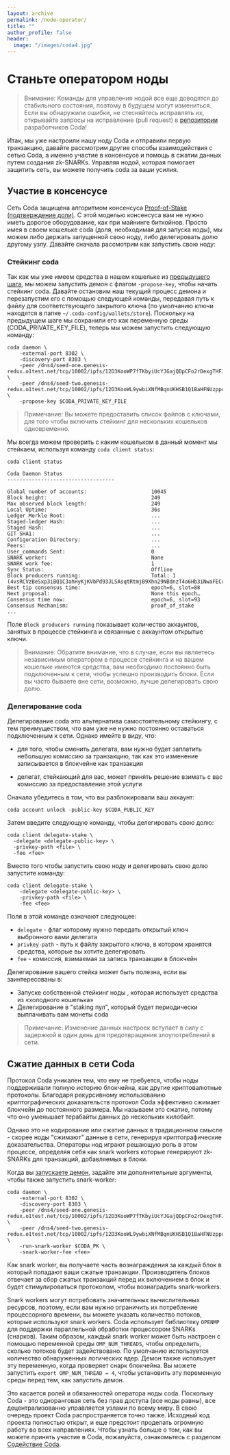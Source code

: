```yaml
---
layout: archive
permalink: /node-operator/
title: ""
author_profile: false
header:
  image: "/images/coda4.jpg"
---
```


# Станьте оператором ноды

>Внимание: 
Команды для управления нодой все еще доводятся до стабильного состояния, поэтому в будущем могут измениться. Если вы обнаружили ошибки, не стесняйтесь исправлять их, открывайте запросы на исправление (pull request) в [репозитории](https://github.com/CodaProtocol/coda) разработчиков Coda!


Итак, мы уже настроили нашу ноду Coda и отправили первую транзакцию, давайте рассмотрим другие способы взаимодействия с сетью Coda, а именно участие в консенсусе и помощь в сжатии данных путем создания zk-SNARKs. Управляя нодой, которая помогает защитить сеть, вы можете получить coda за ваши усилия.

## Участие в консенсусе

Сеть Coda защищена алгоритмом консенсуса [Proof-of-Stake (подтверждение доли)](https://codaprotocol.com/docs/glossary#proof-of-stake). С этой моделью консенсуса вам не нужно иметь дорогое оборудование, как при майнинге биткойнов. Просто имея в своем кошельке coda (доля, необходимая для запуска ноды), мы можем либо держать запущенной свою ноду, либо делегировать долю другому узлу. Давайте сначала рассмотрим как запуcтить свою ноду:

### Стейкинг coda

<!-- Так как в нашем кошельке уже есть coda из [предыдущего шага](/coda-rus/my-first-transaction/), мы можем настроить этот кошелек для скейкинга coda, введя следующую команду, передав путь к файлу для соответствующего закрытого ключа (ранее мы создали пару ключей `keys/my-wallet`): -->

<!-- coda client set-staking -privkey-path keys/my-wallet -->

Так как мы уже имеем средства в нашем кошельке из [предыдущего шага](/coda-rus/my-first-transaction), мы можем запустить демон с флагом `-propose-key`, чтобы начать стейкинг coda. Давайте остановим наш текущий процесс демона и перезапустим его с помощью следующей команды, передавая путь к файлу для соответствующего закрытого ключа (по умолчанию ключи находятся в папке `~/.coda-config/wallets/store`). Поскольку на предыдущем шаге мы сохранили его как переменную среды (CODA_PRIVATE_KEY_FILE), теперь мы можем запустить следующую команду:

    coda daemon \
        -external-port 8302 \
        -discovery-port 8303 \
        -peer /dns4/seed-one.genesis-redux.o1test.net/tcp/10002/ipfs/12D3KooWP7fTKbyiUcYJGajQDpCFo2rDexgTHFJTxCH8jvcL1eAH \
        -peer /dns4/seed-two.genesis-redux.o1test.net/tcp/10002/ipfs/12D3KooWL9ywbiXNfMBqnUKHSB1Q1BaHFNUzppu6JLMVn9TTPFSA \
        -propose-key $CODA_PRIVATE_KEY_FILE
        
>Примечание:
Вы можете предоставить список файлов c ключами, для того чтобы включить стейкинг для нескольких кошельков одновременно.


Мы всегда можем проверить с каким кошельком в данный момент мы стейкаем, используя команду `coda client status`:

    coda client status
    
    Coda Daemon Status 
    -----------------------------------
    
    Global number of accounts:                     10045
    Block height:                                  249
    Max observed block length:                     249
    Local Uptime:                                  36s
    Ledger Merkle Root:                            ...
    Staged-ledger Hash:                            ...
    Staged Hash:                                   ...
    GIT SHA1:                                      ...
    Configuration Directory:                       ...
    Peers:                                         ...
    User_commands Sent:                            0
    SNARK worker:                                  None
    SNARK work fee:                                1
    Sync Status:                                   Offline
    Block producers running:                       Total: 1 (4vsRCVzBeSxp3iBQ1C3ahHyKjKVbPd93JLSAsqtRtmjB9Xhn29NBdnzT4o6Hb3iNwaFECrh18YsxhAkqMY8nZQrN8jRX5LfbB9h4p5csrRe8xza4VWToXnFaHtGx6gB9FKAr1eKebSiPyH5c)
    Best tip consensus time:                       epoch=6, slot=88
    Next proposal:                                 None this epoch…
    Consensus time now:                            epoch=6, slot=93
    Consensus Mechanism:                           proof_of_stake
    ...

Поле `Block producers running` показывает количество аккаунтов, занятых в процессе стейкинга и связанные с аккаунтом открытые ключи.

>Внимание:
Обратите внимание, что в случае, если вы являетесь независимым оператором в процессе стейкинга и на вашем кошельке имеются средства, вам необходимо постоянно быть подключенным к сети, чтобы успешно производить блоки. Если вы часто бываете вне сети, возможно, лучше делегировать свою долю.

### Делегирование coda

Делегирование coda это альтернатива самостоятельному стейкингу, с тем преимуществом, что вам уже не нужно постоянно оставаться подключенным к сети. Однако имейте в виду, что:  

- для того, чтобы сменить делегата, вам нужно будет заплатить небольшую комиссию за транзакцию, так как это изменение записывается в блокчейне как транзакция

- делегат, стейкающий для вас, может принять решение взимать с вас комиссию за предоставление этой услуги

Сначала убедитесь в том, что вы разблокировали ваш аккаунт:

    coda account unlock -public-key $CODA_PUBLIC_KEY
    
Затем введите следующую команду, чтобы делегировать свою долю:
    
    coda client delegate-stake \
      -delegate <delegate-public-key> \
      -privkey-path <file> \
      -fee <fee>
    

Вместо того чтобы запустить свою ноду и делегировать свою долю запустите команду:

    coda client delegate-stake \
        -delegate <delegate-public-key> \
        -privkey-path <file> \
        -fee <fee>
        
Поля в этой команде означают следующее:

- `delegate` - флаг которому нужно передать открытый ключ выбронного вами делегата
- `privkey-path` -  путь к файлу закрытого ключа, в котором хранятся средства, которые вы хотите делегировать
- `fee` - комиссия, взимаемая за запись транзакции в блокчейн

Делегирование вашего стейка может быть полезна, если вы заинтересованы в:

- Запуске собственной стейкинг ноды , которая использует средства из «холодного кошелька»
- Делегирование в "staking пул", который будет периодически выплачивать вам монеты coda

>Примечание:
Изменение данных настроек вступает в силу с задержкой в один день для предотвращения злоупотреблений в сети.

## Сжатие данных в сети Coda

Протокол Coda уникален тем, что ему не требуется, чтобы ноды поддерживали полную историю блокчейна, как другие криптовалютные протоколы. Благодаря рекурсивному использованию криптографических доказательств протокол Coda эффективно сжимает блокчейн до постоянного размера. Мы называем это сжатие, потому что оно уменьшает терабайты данных до нескольких килобайт.

Однако это не кодирование или сжатие данных в традиционном смысле - скорее ноды "сжимают" данные в сети, генерируя криптографические доказательства. Операторы нод играют решающую роль в этом процессе, определяя себя как snark workers которые генерируют zk-SNARKs для транзакций, добавляемых в блоки.

Когда вы [запускаете демон](/coda-rus/my-first-transaction/#start-up-a-node), задайте эти дополнительные аргументы, чтобы также запустить snark-worker:

    coda daemon \
        -external-port 8302 \
        -discovery-port 8303 \
        -peer /dns4/seed-one.genesis-redux.o1test.net/tcp/10002/ipfs/12D3KooWP7fTKbyiUcYJGajQDpCFo2rDexgTHFJTxCH8jvcL1eAH \
        -peer /dns4/seed-two.genesis-redux.o1test.net/tcp/10002/ipfs/12D3KooWL9ywbiXNfMBqnUKHSB1Q1BaHFNUzppu6JLMVn9TTPFSA \
        -run-snark-worker $CODA_PK \
        -snark-worker-fee <fee>
        
Как snark worker, вы получаете часть вознаграждения за каждый блок в который попадают ваши сжатые транзакции. Производитель блоков отвечает за сбор сжатых транзакций перед их включением в блок и будет стимулироваться протоколом, чтобы вознаградить snark-workers.

Snark workers могут потребовать значительных вычислительных ресурсов, поэтому, если вам нужно ограничить их потребление  процессорного времени, вы можете указать количество потоков, которые используют snark workers. Coda использует библиотеку `OPENMP` для поддержки параллельной обработки процессором SNARKs (снарков). Таким образом, каждый snark worker может быть настроен с помощью переменной среды `OMP_NUM_THREADS`, чтобы определить, сколько потоков будет задействовано. По умолчанию используется количество обнаруженных логических ядер. Демон также использует эту переменную, когда проверяет снарк блокчейна. Вы можете запустить `export OMP_NUM_THREAD = 4`, чтобы установить эту переменную среды перед тем, как запустить демон.

Это касается ролей и обязанностей оператора ноды coda. Поскольку Coda - это одноранговая сеть без прав доступа (все ноды равны), все децентрализованно управляется узлами по всему миру. В свою очередь проект Coda распространяется точно также. Исходный код проекта полностью открыт, и еще предстоит проделать огромную работу во всех направлениях. Чтобы узнать больше о том, как вы можете принять участие в Coda, пожалуйста, ознакомьтесь с разделом [Содействие Coda](https://codaprotocol.com/docs/contributing).
